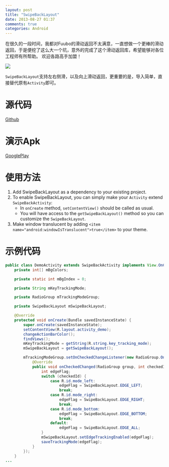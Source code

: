 ```yaml
---
layout: post
title: "SwipeBackLayout"
date: 2013-08-27 01:37
comments: true
categories: Android
---
```

在很久的一段时间，我都对Fuubo的滑动返回不太满意，一直想做一个更棒的滑动返回，于是便挖了这么大一个坑，意外的完成了这个滑动返回库，希望能够对各位工程师有所帮助。
欢迎各路高手加盟！

![](https://github.com/Issacw0ng/SwipeBackLayout/blob/master/art/screenshot.png?raw=true)

<!-- more -->

`SwipeBackLayout`支持左右侧滑，以及向上滑动返回，更重要的是，导入简单，直接替代原有`Activity`即可。

源代码
===
[Github](https://github.com/Issacw0ng/SwipeBackLayout)

演示Apk
===
[GooglePlay](https://play.google.com/store/apps/details?id=me.imid.swipebacklayout.demo)

使用方法
===
1. Add SwipeBackLayout as a dependency to your existing project.
2. To enable SwipeBackLayout, you can simply make your `Activity` extend `SwipeBackActivity`:
    * In `onCreate` method, `setContentView()` should be called as usual.
    * You will have access to the `getSwipeBackLayout()` method so you can customize the `SwipeBackLayout`. 
3. Make window translucent by adding `<item name="android:windowIsTranslucent">true</item>` to your theme.

示例代码
===
``` java
public class DemoActivity extends SwipeBackActivity implements View.OnClickListener {
    private int[] mBgColors;

    private static int mBgIndex = 0;

    private String mKeyTrackingMode;

    private RadioGroup mTrackingModeGroup;

    private SwipeBackLayout mSwipeBackLayout;

    @Override
    protected void onCreate(Bundle savedInstanceState) {
        super.onCreate(savedInstanceState);
        setContentView(R.layout.activity_demo);
        changeActionBarColor();
        findViews();
        mKeyTrackingMode = getString(R.string.key_tracking_mode);
        mSwipeBackLayout = getSwipeBackLayout();

        mTrackingModeGroup.setOnCheckedChangeListener(new RadioGroup.OnCheckedChangeListener() {
            @Override
            public void onCheckedChanged(RadioGroup group, int checkedId) {
                int edgeFlag;
                switch (checkedId) {
                    case R.id.mode_left:
                        edgeFlag = SwipeBackLayout.EDGE_LEFT;
                        break;
                    case R.id.mode_right:
                        edgeFlag = SwipeBackLayout.EDGE_RIGHT;
                        break;
                    case R.id.mode_bottom:
                        edgeFlag = SwipeBackLayout.EDGE_BOTTOM;
                        break;
                    default:
                        edgeFlag = SwipeBackLayout.EDGE_ALL;
                }
                mSwipeBackLayout.setEdgeTrackingEnabled(edgeFlag);
                saveTrackingMode(edgeFlag);
            }
        });
    }
...
```
